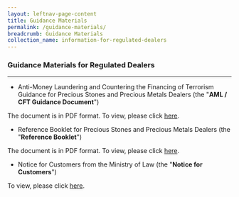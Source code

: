 ```yaml
---
layout: leftnav-page-content
title: Guidance Materials
permalink: /guidance-materials/
breadcrumb: Guidance Materials
collection_name: information-for-regulated-dealers
---
```


### Guidance Materials for Regulated Dealers
---
* Anti-Money Laundering and Countering the Financing of Terrorism Guidance for Precious Stones and Precious Metals Dealers (the "**AML / CFT Guidance Document**")

The document is in PDF format. To view, please click [here](URL1).

* Reference Booklet for Precious Stones and Precious Metals Dealers (the "**Reference Booklet**")

The document is in PDF format. To view, please click [here](URL1).

* Notice for Customers from the Ministry of Law (the "**Notice for Customers**")

To view, please click [here](URL1).
